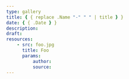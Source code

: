 ```yaml
---
type: gallery
title: { { replace .Name "-" " " | title } }
date: { { .Date } }
description:
draft:
resources:
    - src: foo.jpg
      title: Foo
      params:
          author:
          source:
---
```

